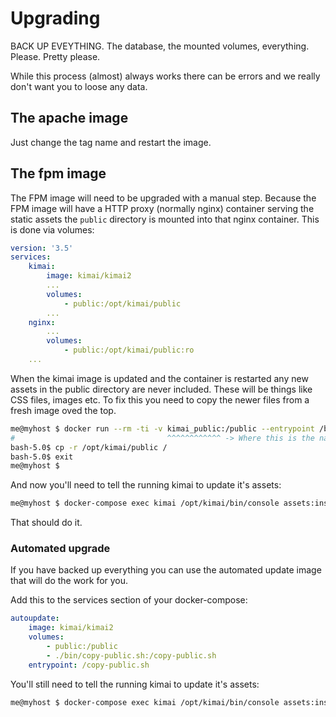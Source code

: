 # Upgrading

BACK UP EVEYTHING. The database, the mounted volumes, everything. Please. Pretty please.

While this process (almost) always works there can be errors and we really don't want you to loose any data.

## The apache image

Just change the tag name and restart the image.

## The fpm image

The FPM image will need to be upgraded with a manual step. Because the FPM image will have a HTTP proxy (normally nginx) container serving the static assets the `public` directory is mounted into that nginx container. This is done via volumes:

```yaml
version: '3.5'
services:
    kimai:
        image: kimai/kimai2
        ...
        volumes:
            - public:/opt/kimai/public
        ...
    nginx:
        ...
        volumes:
            - public:/opt/kimai/public:ro
    ...
```

When the kimai image is updated and the container is restarted any new assets in the public directory are never included. These will be things like CSS files, images etc. To fix this you need to copy the newer files from a fresh image oved the top.

```bash
me@myhost $ docker run --rm -ti -v kimai_public:/public --entrypoint /bin/bash kimai/kimai2
#                                  ^^^^^^^^^^^^ -> Where this is the name of your public volume
bash-5.0$ cp -r /opt/kimai/public /
bash-5.0$ exit
me@myhost $
```

And now you'll need to tell the running kimai to update it's assets:

```bash
me@myhost $ docker-compose exec kimai /opt/kimai/bin/console assets:install
```

That should do it.

### Automated upgrade

If you have backed up everything you can use the automated update image that will do the work for you.

Add this to the services section of your docker-compose:

```yaml
autoupdate:
    image: kimai/kimai2
    volumes:
        - public:/public
        - ./bin/copy-public.sh:/copy-public.sh
    entrypoint: /copy-public.sh
```

You'll still need to tell the running kimai to update it's assets:

```bash
me@myhost $ docker-compose exec kimai /opt/kimai/bin/console assets:install
```
